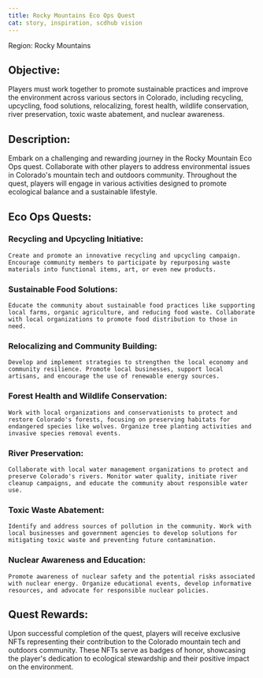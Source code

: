 ```yaml
---
title: Rocky Mountains Eco Ops Quest 
cat: story, inspiration, scdhub vision
---
```


Region: Rocky Mountains

## Objective:
Players must work together to promote sustainable practices and improve the 
environment across various sectors in Colorado, including recycling, upcycling, 
food solutions, relocalizing, forest health, wildlife conservation, river 
preservation, toxic waste abatement, and nuclear awareness.

## Description:
Embark on a challenging and rewarding journey in the Rocky Mountain Eco Ops 
quest. Collaborate with other players to address environmental issues in Colorado's 
mountain tech and outdoors community. Throughout the quest, players will engage in 
various activities designed to promote ecological balance and a sustainable lifestyle.

## Eco Ops Quests:

### Recycling and Upcycling Initiative:

    Create and promote an innovative recycling and upcycling campaign. Encourage community members to participate by repurposing waste materials into functional items, art, or even new products.

### Sustainable Food Solutions:
    Educate the community about sustainable food practices like supporting local farms, organic agriculture, and reducing food waste. Collaborate with local organizations to promote food distribution to those in need.

### Relocalizing and Community Building:
    Develop and implement strategies to strengthen the local economy and community resilience. Promote local businesses, support local artisans, and encourage the use of renewable energy sources.

### Forest Health and Wildlife Conservation:
    Work with local organizations and conservationists to protect and restore Colorado's forests, focusing on preserving habitats for endangered species like wolves. Organize tree planting activities and invasive species removal events.

### River Preservation:
    Collaborate with local water management organizations to protect and preserve Colorado's rivers. Monitor water quality, initiate river cleanup campaigns, and educate the community about responsible water use.

### Toxic Waste Abatement:
    Identify and address sources of pollution in the community. Work with local businesses and government agencies to develop solutions for mitigating toxic waste and preventing future contamination.

### Nuclear Awareness and Education:
    Promote awareness of nuclear safety and the potential risks associated with nuclear energy. Organize educational events, develop informative resources, and advocate for responsible nuclear policies.

## Quest Rewards:
Upon successful completion of the quest, players will receive exclusive NFTs 
representing their contribution to the Colorado mountain tech and outdoors 
community. These NFTs serve as badges of honor, showcasing the player's 
dedication to ecological stewardship and their positive impact on the environment.
